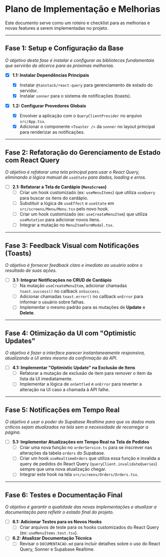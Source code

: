 # Plano de Implementação e Melhorias

Este documento serve como um roteiro e checklist para as melhorias e novas features a serem implementadas no projeto.

---

## Fase 1: Setup e Configuração da Base

_O objetivo desta fase é instalar e configurar as bibliotecas fundamentais que servirão de alicerce para as próximas melhorias._

- [x] **1.1: Instalar Dependências Principais**

  - [x] Instalar `@tanstack/react-query` para gerenciamento de estado do servidor.
  - [x] Instalar `sonner` para o sistema de notificações (toasts).

- [x] **1.2: Configurar Provedores Globais**
  - [x] Envolver a aplicação com o `QueryClientProvider` no arquivo `src/App.tsx`.
  - [x] Adicionar o componente `<Toaster />` da `sonner` no layout principal para renderizar as notificações.

---

## Fase 2: Refatoração do Gerenciamento de Estado com React Query

_O objetivo é refatorar uma tela principal para usar o React Query, eliminando a lógica manual de `useState` para dados, loading e erros._

- [ ] **2.1: Refatorar a Tela de Cardápio (`MenuScreen`)**
  - [ ] Criar um hook customizado (ex: `useMenuItems`) que utiliza `useQuery` para buscar os itens do cardápio.
  - [ ] Substituir a lógica de `useEffect` e `useState` em `src/screens/Menu/Menu.tsx` pelo novo hook.
  - [ ] Criar um hook customizado (ex: `useCreateMenuItem`) que utiliza `useMutation` para adicionar novos itens.
  - [ ] Integrar a mutação no `MenuItemFormModal.tsx`.

---

## Fase 3: Feedback Visual com Notificações (Toasts)

_O objetivo é fornecer feedback claro e imediato ao usuário sobre o resultado de suas ações._

- [ ] **3.1: Integrar Notificações no CRUD de Cardápio**
  - [ ] Na mutação `useCreateMenuItem`, adicionar chamadas `toast.success()` no callback `onSuccess`.
  - [ ] Adicionar chamadas `toast.error()` no callback `onError` para informar o usuário sobre falhas.
  - [ ] Implementar o mesmo padrão para as mutações de **Update** e **Delete**.

---

## Fase 4: Otimização da UI com "Optimistic Updates"

_O objetivo é fazer a interface parecer instantaneamente responsiva, atualizando a UI antes mesmo da confirmação da API._

- [ ] **4.1: Implementar "Optimistic Update" na Exclusão de Itens**
  - [ ] Refatorar a mutação de exclusão de item para remover o item da lista da UI imediatamente.
  - [ ] Implementar a lógica de `onSettled` e `onError` para reverter a alteração na UI caso a chamada à API falhe.

---

## Fase 5: Notificações em Tempo Real

_O objetivo é usar o poder do Supabase Realtime para que os dados mais críticos sejam atualizados na tela sem a necessidade de recarregar a página._

- [ ] **5.1: Implementar Atualizações em Tempo Real na Tela de Pedidos**
  - [ ] Criar uma nova função no `orderService.ts` para se inscrever nas alterações da tabela `orders` do Supabase.
  - [ ] Criar um hook `useRealtimeOrders` que utiliza essa função e invalida a query de pedidos do React Query (`queryClient.invalidateQueries`) sempre que uma nova atualização chegar.
  - [ ] Integrar este hook na tela `src/screens/Orders/Orders.tsx`.

---

## Fase 6: Testes e Documentação Final

_O objetivo é garantir a qualidade das novas implementações e atualizar a documentação para refletir o estado final do projeto._

- [ ] **6.1: Adicionar Testes para os Novos Hooks**
  - [ ] Criar arquivos de teste para os hooks customizados do React Query (ex: `useMenuItems.test.tsx`).
- [ ] **6.2: Atualizar Documentação Técnica**
  - [ ] Revisar o `DOCUMENTACAO.md` para incluir detalhes sobre o uso do React Query, Sonner e Supabase Realtime.
